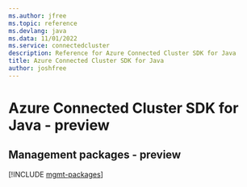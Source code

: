 ```yaml
---
ms.author: jfree
ms.topic: reference
ms.devlang: java
ms.data: 11/01/2022
ms.service: connectedcluster
description: Reference for Azure Connected Cluster SDK for Java
title: Azure Connected Cluster SDK for Java
author: joshfree
---
```

# Azure Connected Cluster SDK for Java - preview

## Management packages - preview
[!INCLUDE [mgmt-packages](connected-cluster-mgmt-index.md)]
